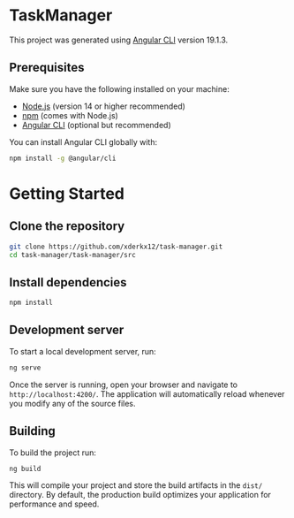 # TaskManager

This project was generated using [Angular CLI](https://github.com/angular/angular-cli) version 19.1.3.

## Prerequisites

Make sure you have the following installed on your machine:

- [Node.js](https://nodejs.org/) (version 14 or higher recommended)
- [npm](https://www.npmjs.com/) (comes with Node.js)
- [Angular CLI](https://angular.io/cli) (optional but recommended)

You can install Angular CLI globally with:

```bash
npm install -g @angular/cli
```

# Getting Started

## Clone the repository

```bash
git clone https://github.com/xderkx12/task-manager.git
cd task-manager/task-manager/src
```

## Install dependencies

```bash
npm install
```

## Development server

To start a local development server, run:

```bash
ng serve
```

Once the server is running, open your browser and navigate to `http://localhost:4200/`. The application will automatically reload whenever you modify any of the source files.

## Building

To build the project run:

```bash
ng build
```

This will compile your project and store the build artifacts in the `dist/` directory. By default, the production build optimizes your application for performance and speed.

